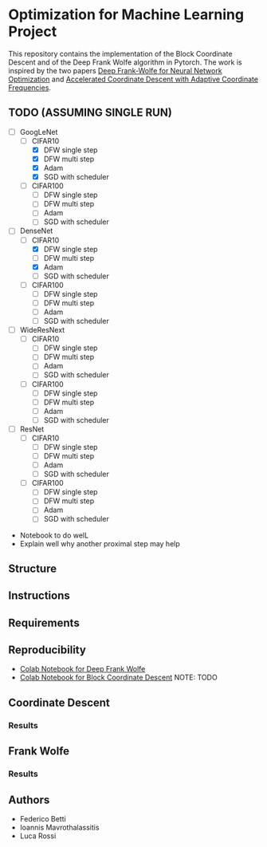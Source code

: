 # Optimization for Machine Learning Project
This repository contains the implementation of the Block Coordinate Descent and of the Deep Frank Wolfe algorithm in Pytorch. The work is inspired by the two papers  [Deep Frank-Wolfe for Neural Network Optimization](https://arxiv.org/pdf/1811.07591.pdf) and [Accelerated Coordinate Descent with Adaptive Coordinate Frequencies](http://proceedings.mlr.press/v29/Glasmachers13.pdf).

## TODO (ASSUMING SINGLE RUN)
- [ ] GoogLeNet
   - [ ] CIFAR10
       - [x] DFW single step
       - [x] DFW multi step
       - [x] Adam
       - [x] SGD with scheduler
    - [ ] CIFAR100
       - [ ] DFW single step
       - [ ] DFW multi step
       - [ ] Adam
       - [ ] SGD with scheduler
- [ ] DenseNet
   - [ ] CIFAR10
       - [x] DFW single step
       - [ ] DFW multi step
       - [x] Adam
       - [ ] SGD with scheduler
    - [ ] CIFAR100
       - [ ] DFW single step
       - [ ] DFW multi step
       - [ ] Adam
       - [ ] SGD with scheduler
- [ ] WideResNext
   - [ ] CIFAR10
       - [ ] DFW single step
       - [ ] DFW multi step
       - [ ] Adam
       - [ ] SGD with scheduler
    - [ ] CIFAR100
       - [ ] DFW single step
       - [ ] DFW multi step
       - [ ] Adam
       - [ ] SGD with scheduler
- [ ] ResNet
   - [ ] CIFAR10
       - [ ] DFW single step
       - [ ] DFW multi step
       - [ ] Adam
       - [ ] SGD with scheduler
    - [ ] CIFAR100
       - [ ] DFW single step
       - [ ] DFW multi step
       - [ ] Adam
       - [ ] SGD with scheduler 

* Notebook to do welL
* Explain well why another proximal step may help

## Structure

## Instructions

## Requirements

## Reproducibility
- [Colab Notebook for Deep Frank Wolfe](https://colab.research.google.com/drive/1mpsunyV-11yDXPhZLznryLxJoMx4Zqxd)
- [Colab Notebook for Block Coordinate Descent](https://colab.research.google.com/drive/1mpsunyV-11yDXPhZLznryLxJoMx4Zqxd) NOTE: TODO

## Coordinate Descent

### Results

## Frank Wolfe

### Results

## Authors
- Federico Betti
- Ioannis Mavrothalassitis
- Luca Rossi
